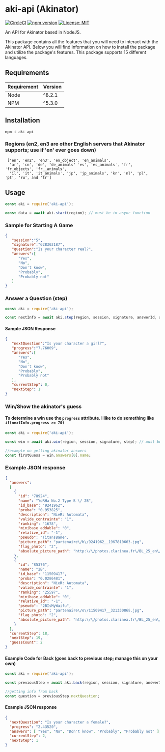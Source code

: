 # aki-api (Akinator)
[![CircleCI](https://circleci.com/gh/jgoralcz/aki-api/tree/master.svg?style=svg)](https://circleci.com/gh/jgoralcz/aki-api/tree/master)
[![npm version](https://badge.fury.io/js/aki-api.svg)](https://www.npmjs.com/package/aki-api)
[![License: MIT](https://img.shields.io/badge/License-MIT-blue.svg)](https://opensource.org/licenses/MIT)

An API for Akinator based in NodeJS.

This package contains all the features that you will need to interact with the Akinator API.
Below you will find information on how to install the package and utilize the package's features.
This package supports 15 different languages.

## Requirements
| Requirement | Version |
| ---|---|
| Node | ^8.2.1 |
| NPM | ^5.3.0 |


## Installation

``npm i aki-api``

### Regions (en2, en3 are other English servers that Akinator supports; use if 'en' ever goes down)
```
 ['en', 'en2', 'en3', 'en_object', 'en_animals',
  'ar', 'cn', 'de', 'de_animals' 'es', 'es_animals', 'fr', 'fr_objects', 'fr__animals',
  'il', 'it', 'it_animals', 'jp', 'jp_animals', 'kr', 'nl', 'pl', 'pt', 'ru', and 'tr']
```


## Usage

```js
const aki = require('aki-api');

const data = await aki.start(region); // must be in async function
```

### Sample for Starting A Game

```json
{  
   "session":"5",
   "signature":"628302187",
   "question":"Is your character real?",
   "answers":[  
      "Yes",
      "No",
      "Don't know",
      "Probably",
      "Probably not"
   ]
}
```


### Answer a Question (step)
```js
const aki = require('aki-api');

const nextInfo = await aki.step(region, session, signature, answerId, step); // must be in async function
```

#### Sample JSON Response

```json
{  
   "nextQuestion":"Is your character a girl?",
   "progress":"7.76009",
   "answers":[  
      "Yes",
      "No",
      "Don't know",
      "Probably",
      "Probably not"
   ],
   "currentStep": 0,
   "nextStep": 1
}
```

### Win/Show the akinator's guess
#### To determine a win use the `progress` attribute. I like to do something like `if(nextInfo.progress >= 70)`

```js
const aki = require('aki-api');

const win = await aki.win(region, session, signature, step); // must be in async function

//example on getting akinator answers
const firstGuess = win.answers[0].name;
```

### Example JSON response

```json
{
  "answers": 
  [
    {
      "id": "78924",
      "name": "YoRHa No.2 Type B \/ 2B",
      "id_base": "9241962",
      "proba": "0.953825",
      "description": "NieR: Automata",
      "valide_contrainte": "1",
      "ranking": "1678",
      "minibase_addable": "0",
      "relative_id": "-1",
      "pseudo": "TitansBane",
      "picture_path": "partenaire\/b\/9241962__1967810663.jpg",
      "flag_photo": "2",
      "absolute_picture_path": "http:\/\/photos.clarinea.fr\/BL_25_en\/600\/partenaire\/b\/9241962__1967810663.jpg"
    },
    {
      "id": "85376",
      "name": "2B",
      "id_base": "11509417",
      "proba": "0.0286481",
      "description": "NieR: Automata",
      "valide_contrainte": "1",
      "ranking": "25597",
      "minibase_addable": "0",
      "relative_id": "-1",
      "pseudo": "2BIsMyWaifu",
      "picture_path": "partenaire\/o\/11509417__321330868.jpg",
      "flag_photo": "2",
      "absolute_picture_path": "http:\/\/photos.clarinea.fr\/BL_25_en\/partenaire\/o\/11509417__321330868.jpg"
    }
  ],
  "currentStep": 18,
  "nextStep": 19,
  "guessCount": 2
}
```

#### Example Code for Back (goes back to previous step; manage this on your own)

```js
const aki = require('aki-api');

const previousStep = await aki.back(region, session, signature, answerId, step); // must be in async function

//getting info from back
const question = previousStep.nextQuestion;
```

#### Example JSON response

```json
{
  "nextQuestion": "Is your character a female?",
  "progress": "2.43520",
  "answers": [ "Yes", "No", "Don't know", "Probably", "Probably not" ],
  "currentStep": 2,
  "nextStep": 1 
}
```

